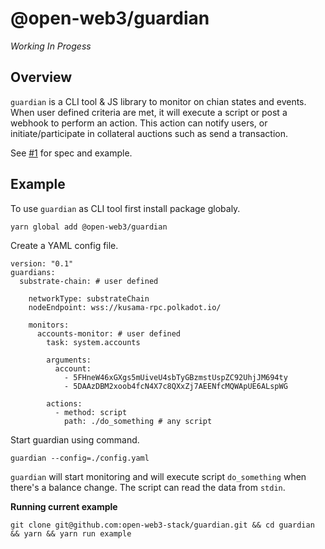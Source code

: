 # @open-web3/guardian

_Working In Progess_

## Overview

`guardian` is a CLI tool & JS library to monitor on chian states and events. When user defined criteria are met, it will execute a script or post a webhook to perform an action. This action can notify users, or initiate/participate in collateral auctions such as send a transaction.

See [#1](https://github.com/open-web3-stack/guardian/issues/1) for spec and example.

## Example

To use `guardian` as CLI tool first install package globaly.

```
yarn global add @open-web3/guardian
```

Create a YAML config file.

```
version: "0.1"
guardians:
  substrate-chain: # user defined

    networkType: substrateChain
    nodeEndpoint: wss://kusama-rpc.polkadot.io/

    monitors:
      accounts-monitor: # user defined
        task: system.accounts

        arguments:
          account:
            - 5FHneW46xGXgs5mUiveU4sbTyGBzmstUspZC92UhjJM694ty
            - 5DAAzDBM2xoob4fcN4X7c8QXxZj7AEENfcMQWApUE6ALspWG

        actions:
          - method: script
            path: ./do_something # any script
```

Start guardian using command.

```
guardian --config=./config.yaml
```

`guardian` will start monitoring and will execute script `do_something` when there's a balance change. The script can read the data from `stdin`.

**Running current example**

```
git clone git@github.com:open-web3-stack/guardian.git && cd guardian && yarn && yarn run example
```
